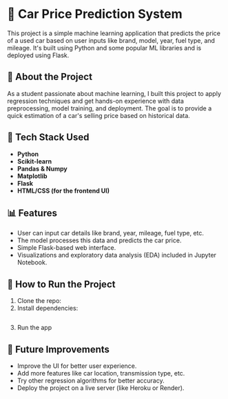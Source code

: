 # 🚗 Car Price Prediction System

This project is a simple machine learning application that predicts the price of a used car based on user inputs like brand, model, year, fuel type, and mileage. It's built using Python and some popular ML libraries and is deployed using Flask.

## 🧠 About the Project

As a student passionate about machine learning, I built this project to apply regression techniques and get hands-on experience with data preprocessing, model training, and deployment. The goal is to provide a quick estimation of a car's selling price based on historical data.

## 🔧 Tech Stack Used

- **Python**
- **Scikit-learn**
- **Pandas & Numpy**
- **Matplotlib**
- **Flask**
- **HTML/CSS (for the frontend UI)**

## 📊 Features

- User can input car details like brand, year, mileage, fuel type, etc.
- The model processes this data and predicts the car price.
- Simple Flask-based web interface.
- Visualizations and exploratory data analysis (EDA) included in Jupyter Notebook.

## 🚀 How to Run the Project

1. Clone the repo:
2. Install dependencies:
   ```bash pip install -r requirements.txt
3. Run the app

## 📌 Future Improvements
- Improve the UI for better user experience.
- Add more features like car location, transmission type, etc.
- Try other regression algorithms for better accuracy.
- Deploy the project on a live server (like Heroku or Render).
